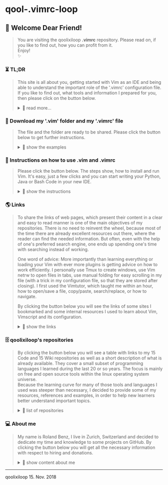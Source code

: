 # qool-.vimrc-loop

## 💖 Welcome Dear Friend!
> You are visiting the qoolixiloop **.vimrc** repository. Please read on, if you like to find out, how you can profit from it.  
> Enjoy!  
> :sparkles:


### ⏳ TL;DR 
> This site is all about you, getting started with Vim as an IDE and being able to understand the important role of the '.vimrc' configuration file. If you like to find out, what tools and information I prepared for you, then please click on the button below.  
>
> <details>
> <summary> 📖  read more... </summary>
>
> ⏳
>
> #### Why could you profit from the content of this repository?...
> * Maybe because you already have Vim installed, and would like to try out my configuration, instead of creating one on your own.  
> But you are not sure, whether it serves your purpose.  
>
> * Or perhaps because you already have your own '.vimrc' configuration and would like to copy/paste some of my content.  
> But you are struggling to understand the effects of the different parts.  
>
> * Or because you have already downloaded the '.vim' folder as well as the '.vimrc' configuration file from [my vim repository][1401], and have read the [content of my vim wiki pages][1402].  
> But now you would like to understand every single line of the '.vimrc' file.  
>
> Did you find anything?  
> Then please read on.  
>   
> ⏳
>
> #### How the qoolixiloop repositories intend to make his friends productive
> * The configuraton file, contains the needed instructions to run Vim as an IDE for Python, Java or Bash.  
> So you won't have to search for the needed plugins and make them work by
> yourself.  
>
> * The configuration file, also contains many useful key bindings to run commands or macros, or to simply let you make thing without e.g. leaving the insert mode.   
> So you won't have to search or implement and test them by yourself.
>
> * In case you would like to adapt the behaviour of your Vim, it helps to learn from a well documented and already running system. 
> For that reason I will put the '.vimrc' file on my wiki page and give further [line by line explanations and comments][1503].  
>
> * Vim has it's own programming language called Vimscript. The configuration file and plugins are written in Vimscript. That is why I will provide some useful links to resources I used to learn the language.  
> In case you prefer to use your web search engine for your questions, you will still have to try out the right words for your search and will usually end up on one of those web sites.  
>
> Does this already sound like Christmas?  
> Then please read on.  
>
> ⏳
> </details>




### 🎁 Download my '.vim' folder and my '.vimrc' file
> The file and the folder are ready to be shared. Please click the button below to get further instructions.  
>
> <details>
> <summary> 📖  show the examples </summary>
> 🎁
>   
> 1. Go to your download folder (on Linux Ubuntu)
>        $ cd ~/Downloads
>
> 2. Clone the repository into your download folder   
>        $ https://github.com/qoolixiloop/qool-.vimrc-loop.git
>
> 3. In case you already have an own copy of the '.vim' folder and '.vimrc' file in your home directory you might want to move them first into a backup folder or rename them.
>
> 4. Now you can savely move my '.vim' folder and '.vimrc' file it to your home directory.
>        $ mv src/.vimrc $HOME
>        $ mv src/.vim $HOME
>
> 🎁
> </details>




### 📜 Instructions on how to use .vim and .vimrc
> 
> Please click the button below. The steps show, how to install and run Vim. It's easy, just a few clicks and you can start writing your Python, Java or Bash Code in your new IDE.  
>
> <details>
> <summary> 📖  show the instructions </summary>
>
> 📜
>   
>    * In case you would like to install some additional software, like shellcheck or powerline from your software center, in Linux Ubuntu just type:  
>         $ sudo apt install powerline
>         $ sudo apt install shellcheck  
>
>    * Open Vim on Linux Ubuntu with:  
>         $ vim
>    
>    * The only plugin I left in my '.vim' folder is the plugin manager. In order to download the needed plugins, just type:  
>         :PlugInstall  
>    
>    * Now you can open an existing file or create a new one in a new tab in Vim.  
>         :tabnew filename  
>    
>    * That's it! To save the file just type:
>         :w
>
> * In order to get the promised [explanations about the content of my '.vimrc' file][1503] you may later want to visit my wiki page. (Ctrl-click to open the link in a new tab)
>
>📜
</details>




### 🌎 Links
> To share the links of web pages, which present their content in a clear and easy to read manner is one of the main objectives of my repositories. There is no need to reinvent the wheel, because most of the time there are already excellent resources out there, where the reader can find the needed information. But often, even with the help of one's preferred search engine, one ends up spending one's time with searching instead of working.   
>
> One word of advice: More importantly than learning everything or loading your Vim with ever more plugins is getting advice on how to work efficiently. I personally use Tmux to create windows, use Vim netrw to open files in tabs, use manual folding for easy scrolling in my file (with a trick in my configuration file, so that they are stored after closing). I first used the Vimtutor, which taught me within an hour, how to open/save a file, copy/paste, search/replace, or how to navigate.
>
> By clicking the button below you will see the links of some sites I bookmarked and some internal resources I used to learn about Vim, Vimscript and its configuration.  
>
> <details>
> <summary> 📖  show the links </summary>
>
> 🌎
>
> | What the link provides ('Ctrl-click' to open in new tab) | Link to website
> |:---------------------------------------- | :----------------------------------------| 
> | over 1600 excellent pages         | [Fandom vim Tips Wiki][11]  |
> | learn Vimscript and how to write a plugin | [Learn Vimscript the hard way][12]  |
> | keyboard picture with Vim key bindings   | [Graphical vi-vim Cheat Sheet and Tutorial][13]
> | list of default vim key bindings | [Vim Commands Cheat Sheet][15]
> | also very useful for specific questions | [Stackoverflow][14]
>
> * There are many other summaries about Vim key bindings. Just type 'Vim cheet sheet' into your search engine. But be warned, for some of them you need really good eyes. I usually just copy/paste what I need into a libreoffice writer document, and make my own summary.
>
> * For descriptions about a command or function you may also find answers inside the help pages by typing:  
>         :help command  
>
> * In order to get an overview you can open the help pages and search for quickref, reference, index or user-manual.  
>         :help  
>         /quickref  
>
> * There is also a tutor page, which is very useful, to learn the basics of the Vim editor.  
>         $ vimtutor
>
> * To check your Vim version (and e.g. if it is compile with Python 3)  
>         :version
>
> 🌎
> </details>




### 🗄️ qoolixiloop's repositories
>
> By clicking the button below you will see a table with links to my 15 Code and 15 Wiki repositories as well as a short description of what is already available. They cover a small subset of programming languages I learned during the last 20 or so years. The focus is mainly on free and open source tools within the linux operating system universe.  
> Because the learning curve for many of those tools and languages I used was steeper than necessary, I decided to provide some of my resources, references and examples, in order to help new learners better understand important topics.  
>
> <details>
> <summary> 📖  list of repositories </summary>
>
> 🗄️
>
> **Tmux and Vim as an IDE:** There are many good development environments availabe and some of them are quite expensive. Nevertheless or because of that, I mainly use Tmux and Vim as they are two very powerful terminal applications, which provide me with everything I need to write code efficiently. That being said, I must admit, that it is not easy to start with. That is why I shared my '.vim' folder and '.vimrc' configuration file, which both contain all the necessary instructions to download the plugins and run Vim within minutes as an IDE for example for Python, Java or Bash.  
>
> **Vim as a language:** Once I started programming with Vim, I immediately came into contact with Vim's own programming language, Vimscript. I even started to write my own little plugins and macros in Vimscript.  
>
> **Web Applications:** Google's Angular2 and the Springboot framework are part of the high demand trendy Java world. We used it at the University to build a multi-player online strategy game, which I intend to share as a tutorial. But that will certainly take some time.  
>
> **C**: Dennis Ritchie the father of Unix also developed C, which was in fact my first programming language. It is very low level compaired to newer languages, like Java or Python, many of which actually are implemented in C. It is clearly part of the low supply world, which means, that even though the language is still very useful for certain tasks, there are not many programmers left, that are able to understand it.  
>
> **Linux Tools:** Bash and AWK are old, but still very powerful languages in the Unix/Linux command line world and even though the Linux kernel itself is written in C, many configuration scripts one may come across are written in Bash.  
> There is already a lot of very good advice about Bash programming available in thick books as well as in form of snippets scattered around specialized blogs and webpages. But it is still hard to get started with. That is why I decided to create a small framework inside a template script, whose code itself is checked by the shellcheck project. The template e.g. contains a few instructions, which make use of a concept used in Python to run the script from within a main() function, which is useful if the script is sourced or executed within another script in order to access its functions.  
> Furthermore, I provided an extensive example script, in which I cover nearly everything one needs to write stable and reliable scripts. I actually use it, to automate my communication with GitHub. It also lets me do changes on all my GitHub files automatically by providing pattern search and replace, and it uses AWK to parse the script and to automatically print help and documentation text into the shell.  
>
> | Links to repositories ('Ctrl-click' to open in new tab)         | Contents
> |:-------------------------------| :----------------------------------------| 
> [qool-helloworld-loop][101]      | My personal project descriptons
> [qool-helloworld-loop.wiki][102] (@) | More general topics
> [qool-angular2-loop][201]        | Client side code of strategy game
> [qool-angular2-loop.wiki][202]   | Comments and language specific resources
> [qool-awk-loop][301]             | Code snippets
> [qool-awk-loop.wiki][302]        | Comments and language specific resources
> [qool-bash-loop][401]            | Code snippets
> [qool-bash-loop.wiki][402]       | Comments and language specific resources
> [qool-c-loop][501]               | Code snippets
> [qool-c-loop.wiki][502]          | Comments and language specific resources
> [qool-cv-loop][601]              | My CV
> [qool-cv-loop.wiki][602]         | About me
> [qool-git-loop][701]             | Code snippets to automate tasks
> [qool-git-loop.wiki][702]        | Use cases and reference tables
> [qool-java-loop][801]            | Code snippets
> [qool-java-loop.wiki][802]       | Comments and language specific resources
> [qool-linux-loop][901]           | About Ubuntu installation
> [qool-linux-loop.wiki][902]      | About Ubuntu software center
> [qool-markdown-loop][1001]       | Folder with all my markdown files 
> [qool-markdown-loop.wiki][1002]  | Comments and language specific resources
> [qool-python-loop][1101]         | Code snippets
> [qool-python-loop.wiki][1102]    | Comments and language specific resources
> [qool-springboot-loop][1201]     | Server side code of strategy game
> [qool-springboot-loop.wiki][1202]| Comments and language specific resources
> [qool-tmux-loop][1301]           | IDE Startup shell script
> [qool-tmux-loop.wiki][1302]      | Comments
> [qool-vim loop][1401]            | My .vim folder and .vimrc file
> [qool-vim-loop.wiki][1402]       | Comments and language specific resources
> [qool-.vimrc-loop][1501]         | commented .vimrc file 
> [qool-.vimrc-loop.wiki][1502]    | how it works
>
> 🗄️
> </details>




### 💻 About me
> My name is Roland Benz, I live in Zurich, Switzerland and decided to dedicate my time and knowledge to some projects on GitHub. By clicking the button below you will get all the necessary information with respect to hiring and donations.
>
> <details>
> <summary> 📖 show content about me</summary>
>
> :revolving_hearts:
>
> ##### Hiring and Collaboration
> There is a [personal repository][602] dedicated to hiring and collaboration. If you are located in Switzerland this is the place, where you can find some sort of CV and contact information.
>
> ##### Donations 
> The qoolixiloop repositories will constantly be filled with great content. This service to the general public comes as a huge effort from my side. In case you are a wealthy person or an executive of a big organization, not knowing, where to invest all the money that is pouring in, there is hope on the horizon. Below you will find my lonely and empty bank account, grateful and happy about any kind of attention. 
>
> :revolving_hearts:
>
> <details>
> <summary> 📖 show details for a bank transfer </summary>
>
> :revolving_hearts:
>
> Details for a bank transfer to my account   
> Informations pour un virement bancaire sur mon compte   
> Detalles para una transferencia bancaria a mi cuenta   
> Angaben für eine Überweisungen auf mein Konto   
>
> | :revolving_hearts:                  | Details / Information / Detalles / Angaben  
> | :--------------------------- | :--------------------------------------- |   
> BIC (SWIFT-Code) of my bank | POFICHBEXXX   
> BIC (SWIFT-Code) de ma banque | POFICHBEXXX   
> BIC (SWIFT-Code) de mi banco | POFICHBEXXX 
> BIC (SWIFT-Code) meiner Bank |	POFICHBEXXX   
> :revolving_hearts: | :revolving_hearts: |
> Name/Adresse of my bank |  PostFinance AG, Mingerstrasse 20, 3030 Bern, Switzerland   
> Nom et adresse de ma banque | PostFinance AG, Mingerstrasse 20, 3030 Bern, Suisse   
> Nombre y dirección de mi banco | PostFinance AG, Mingerstrasse 20, 3030 Bern, Suiza  
> Name/Adresse meiner Bank |  PostFinance AG, Mingerstrasse 20, 3030 Bern, Schweiz   
> :revolving_hearts: | :revolving_hearts: |
> My account number (IBAN)   |  CH08 0900 0000 8007 4635 1   
> Mon numéro de compte |  CH08 0900 0000 8007 4635 1   
> Mi número de cuenta |  CH08 9000 0000 8007 4635 1   
> Meine Kontonummer (IBAN)   |  CH08 0900 0000 8007 4635 1   
> :revolving_hearts: | :revolving_hearts: |
> My name and address | Roland Benz, Felsber 2, 8052 Zurich, Switzerland   
> Mon nom et adresse  | Roland Benz, Felsber 2, 8052 Zurich, Suisse   
> Mi nombre y dirección | Roland Benz, Felsberg 2, 8052 Zurich, Suiza   
> Mein Name und Adresse  | Roland Benz, Felsberg 2, 8052 Zürich, Schweiz	 
>
> :revolving_hearts:
> </details>
>
> </details>


------------------------
qoolixiloop 15. Nov. 2018



[1]: https://help.github.com/categories/writing-on-github/
[2]: https://help.github.com/articles/basic-writing-and-formatting-syntax/
[3]: https://guides.github.com/features/mastering-markdown/
[4]: https://daringfireball.net/projects/markdown/
[5]: https://gist.github.com/rxaviers/7360908
[6]: https://github.com/joeyespo/grip
[7]: https://pandoc.org/


[11]: http://vim.wikia.com/wiki/Vim_Tips_Wiki
[12]: http://learnvimscriptthehardway.stevelosh.com/
[13]: http://www.viemu.com/a_vi_vim_graphical_cheat_sheet_tutorial.html
[14]: https://stackoverflow.com
[15]: http://fprintf.net/vimCheatSheet.html


[50]: #-download-my-markdown-files


[101]: https://github.com/qoolixiloop/qool-helloworld-loop "qool-helloworld-loop"
[102]: https://github.com/qoolixiloop/qool-helloworld-loop/wiki "qool-helloworld-loop.wiki"
[201]: https://github.com/qoolixiloop/qool-angular2-loop "qool-angular2-loop"
[202]: https://github.com/qoolixiloop/qool-angular2-loop/wiki "qool-angular2-loop.wiki"
[301]: https://github.com/qoolixiloop/qool-awk-loop "qool-awk-loop"
[302]: https://github.com/qoolixiloop/qool-awk-loop/ "wikiqool-awk-loop.wiki"
[401]: https://github.com/qoolixiloop/qool-bash-loop "qool-bash-loop"
[402]: https://github.com/qoolixiloop/qool-bash-loop/ "wikiqool-bash-loop.wiki"
[501]: https://github.com/qoolixiloop/qool-c-loop "qool-c-loop"
[502]: https://github.com/qoolixiloop/qool-c-loop/wiki "qool-c-loop/wiki"
[601]: https://github.com/qoolixiloop/qool-cv-loop "qool-cv-loop"
[602]: https://github.com/qoolixiloop/qool-cv-loop/wiki "qool-cv-loop/wiki"
[701]: https://github.com/qoolixiloop/qool-git-loop "qool-git-loop"
[702]: https://github.com/qoolixiloop/qool-git-loop/wiki "qool-git-loop/wiki"
[801]: https://github.com/qoolixiloop/qool-java-loop "qool-java-loop"
[802]: https://github.com/qoolixiloop/qool-java-loop/wiki "qool-java-loop/wiki"
[901]: https://github.com/qoolixiloop/qool-linux-loop "qool-linux-loop"
[902]: https://github.com/qoolixiloop/qool-linux-loop/wiki "qool-linux-loop/wiki"
[1001]: https://github.com/qoolixiloop/qool-markdown-loop "qool-markdown-loop"
[1002]: https://github.com/qoolixiloop/qool-markdown-loop/wiki "qool-markdown-loop/wiki"
[1003]: https://github.com/qoolixiloop/qool-markdown-loop/wiki/browser-navigation-with-grip-running
[1101]: https://github.com/qoolixiloop/qool-python-loop "qool-python-loop"
[1102]: https://github.com/qoolixiloop/qool-python-loop/wiki "qool-python-loop/wiki"
[1201]: https://github.com/qoolixiloop/qool-springboot-loop "qool-springboot-loop"
[1202]: https://github.com/qoolixiloop/qool-springboot-loop/wiki "qool-springboot-loop/wiki"
[1301]: https://github.com/qoolixiloop/qool-tmux-loop "qool-tmux-loop"
[1302]: https://github.com/qoolixiloop/qool-tmux-loop/wiki "qool-tmux-loop/wiki"
[1401]: https://github.com/qoolixiloop/qool-vim-loop "qool-vim-loop"
[1402]: https://github.com/qoolixiloop/qool-vim-loop/wiki "qool-vim-loop/wiki"
[1501]: https://github.com/qoolixiloop/qool-.vimrc-loop "qool-.vimrc-loop"
[1502]: https://github.com/qoolixiloop/qool-.vimrc-loop/wiki "qool-.vimrc-loop/wiki"
 [1503]: https://github.com/qoolixiloop/qool-.vimrc-loop/wiki/My-.vimrc-configruation-file-explained-in-detail
 
